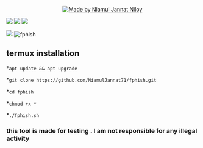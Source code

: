<p align="center">
<a href="https:www.facebook.com/realniamul91"><img title="Made by Niamul Jannat Niloy "https:www.facebook.com/realniamul91/
</p>
<p>
<a href="https://img.shields.io/badge/Niamul-Jannat-green" ><img  src="https://img.shields.io/badge/Niamul-Jannat-blue"></a>  <a href="#" ><img  src="https://img.shields.io/badge/FPHISH-red"></a>  <a href="#"><img src="https://img.shields.io/badge/MADE%20IN%20-BASH-black"></a></p>

<a href="https://www.facebook.com/real.niamul.91" > <img src="https://img.shields.io/badge/Facebook-1877F2?style=for-the-badge&logo=facebook&logoColor=white" ></a>
![fphish](https://user-images.githubusercontent.com/56459297/153333346-e05b9695-e59a-4931-91e4-68f4657fbff9.png)

## termux installation 
*`apt update && apt upgrade`

*`git clone https://github.com/NiamulJannat71/fphish.git`

*`cd fphish`

*`chmod +x *`

*`./fphish.sh`
### this tool is made for testing . I am not responsible for any illegal activity





